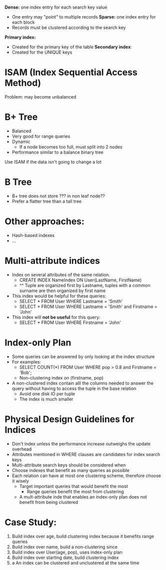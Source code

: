 **Dense:** one index entry for each search key value
- One entry may "point" to multiple records
**Sparse:** one index entry for each block
- Records must be clustered according to the search key

**Primary index:**
- Created for the primary key of the table
**Secondary index**:
- Created for the UNIQUE keys

# ISAM (Index Sequential Access Method)

Problem: may become unbalanced

# B+ Tree

- Balanced
- Very good for range queries
- Dynamic 
	- If a node becomes too full, must split into 2 nodes
- Performance similar to a balance binary tree


Use ISAM if the data isn't going to change a lot


# B Tree

- B+ tree does not store ??? in non leaf node??
- Prefer a flatter tree than a tall tree


# Other approaches:
- Hash-based indexes 
- ...


# Multi-attribute indices
- Index on several attributes of the same relation.
	- CREATE INDEX NameIndex ON User(LastName, FirstName)
	- ^^ Tuple are organized first by Lastname, tuples with a common surname are then organized by first name
- This index would be helpful for these queries:
	- SELECT * FROM User WHERE Lastname = 'Smith'
	- SELECT * FROM User WHERE Lastname = 'Smith' and Firstname = 'John'
- This index will **not be useful** for this query:
	- SELECT * FROM User WHERE Firstname  = 'John'

# Index-only Plan
- Some queries can be answered by only looking at the index structure
- For examples:
	- SELECT COUNT(\*) FROM User WHERE pop > 0.8 and Firstname = 'Bob';
	- Non-clustering index on (firstname, pop)
- A non-clustered index contain alll the columns needed to answer the query without having to access the tuple in the base relation
	- Avoid one disk IO per tuple
	- The index is much smaller 

# Physical Design Guidelines for Indices
- Don't index unless the performance increase outweighs the update overhead
- Attributes mentioned in WHERE clauses are candidates for index search keys
- Multi-attribute search keys should be considered when
- Choose indexes that benefit as many queries as possible
- Each relation can have at most one clustering scheme, therefore choose it wisely
	- Target important queries that would benefit the most
		- Range queries benefit the most from clustering
	- A mult-attribute inde that enables an index-only plan does not benefit from being clustered 

# Case Study:
1. Build index over age, build clustering index because it benefits range queries 
2. Build index over name, build a non-clustering since 
3. Build index over User(age, pop), uses index-only plan
4. Build index over starting date, build clustering index
5. a
An index can be clustered and unclustered at the same time
